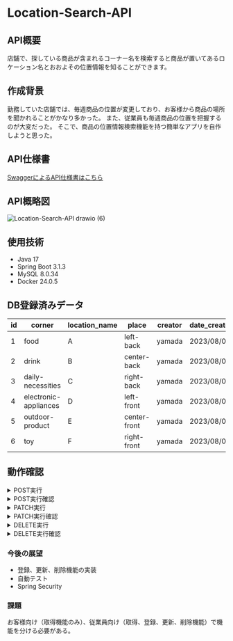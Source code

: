 # Location-Search-API

## API概要
店舗で、探している商品が含まれるコーナー名を検索すると商品が置いてあるロケーション名とおおよその位置情報を知ることができます。

## 作成背景
勤務していた店舗では、毎週商品の位置が変更しており、お客様から商品の場所を聞かれることがかなり多かった。
また、従業員も毎週商品の位置を把握するのが大変だった。
そこで、商品の位置情報検索機能を持つ簡単なアプリを自作しようと思った。

## API仕様書
[SwaggerによるAPI仕様書はこちら](http://localhost:63342/crudapi/docs/index.html)

## API概略図
![Location-Search-API drawio (6)](https://github.com/Haruka2306/Location-Search-API/assets/137120436/07d337e7-3d9e-4d03-811c-54009ce088c4)

## 使用技術
* Java 17
* Spring Boot 3.1.3
* MySQL 8.0.34
* Docker 24.0.5
  
## DB登録済みデータ
| id | corner | location_name | place | creator| date_created|
| ---- | ---- | ---- | ---- |----|----|
| 1 | food | A | left-back | yamada | 2023/08/01 |
| 2 | drink | B | center-back | yamada | 2023/08/01 |
| 3 | daily-necessities | C | right-back | yamada | 2023/08/01 |
| 4 | electronic-appliances | D | left-front | yamada | 2023/08/01 |
| 5 | outdoor-product | E | center-front | yamada | 2023/08/01 |
| 6 | toy | F | right-front | yamada | 2023/08/01 |


## 動作確認
<details>
<summary>POST実行</summary>
<div>
  
 ####
     curl --location 'http://localhost:8080/locations'

 ![location_post](https://github.com/Haruka2306/Location-Search-API/assets/137120436/53c037ec-4795-46b5-beac-3b712a3fe93b)

 
</div>
</details>

<details>
<summary>POST実行確認</summary>
<div>
  
 ####
     curl --location 'http://localhost:8080/locations/game'

![location_post-check](https://github.com/Haruka2306/Location-Search-API/assets/137120436/5097835d-ff0a-4efb-a7e2-d56bbe043ebc)

</div>
</details>

<details>
<summary>PATCH実行</summary>
<div>
  
 ####
     curl --location --request PATCH 'http://localhost:8080/locations/toy'

![location_patch](https://github.com/Haruka2306/Location-Search-API/assets/137120436/31c305eb-0ee4-4f03-8fe8-9af92df604c4)

</div>
</details>

<details>
<summary>PATCH実行確認</summary>
<div>
  
 ####
     curl --location 'http://localhost:8080/locations/toy'

![location_patch-check](https://github.com/Haruka2306/Location-Search-API/assets/137120436/85d35f83-0df6-47c3-86e0-9713a4dbaf43)

</div>
</details>

<details>
<summary>DELETE実行</summary>
<div>
  
 ####
     curl --location --request DELETE 'http://localhost:8080/locations/outdoor-product'

![location_delete](https://github.com/Haruka2306/Location-Search-API/assets/137120436/f0588a0d-92a9-455d-9f30-e4cea39297c0)

</div>
</details>

<details>
<summary>DELETE実行確認</summary>
<div>
  
 ####
     curl --location 'http://localhost:8080/locations/outdoor-product'

![location_delete-check](https://github.com/Haruka2306/Location-Search-API/assets/137120436/2c6e2576-b13d-47dd-854c-48e1a6f1c0b5)

</div>
</details>

### 今後の展望
* 登録、更新、削除機能の実装
* 自動テスト
* Spring Security

### 課題
お客様向け（取得機能のみ）、従業員向け（取得、登録、更新、削除機能）で機能を分ける必要がある。

